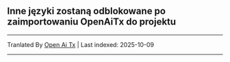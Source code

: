 ## Inne języki zostaną odblokowane po zaimportowaniu OpenAiTx do projektu

---

Tranlated By [Open Ai Tx](https://github.com/OpenAiTx/OpenAiTx) | Last indexed: 2025-10-09

---